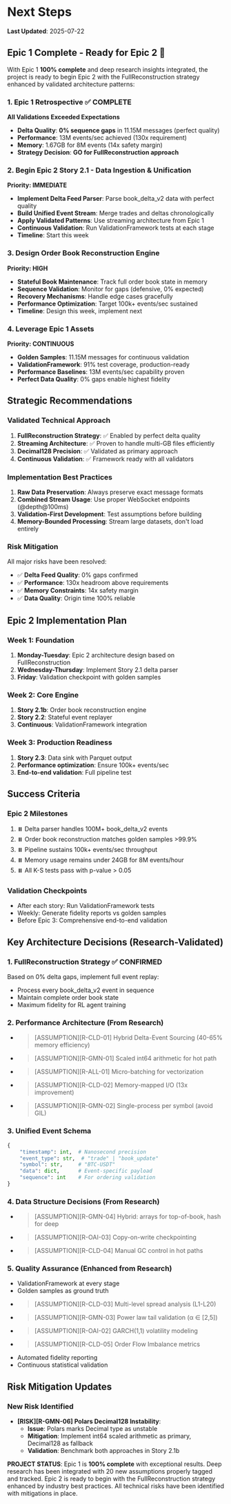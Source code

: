# Next Steps

**Last Updated**: 2025-07-22

## Epic 1 Complete - Ready for Epic 2 🚀

With Epic 1 **100% complete** and deep research insights integrated, the project is ready to begin Epic 2 with the FullReconstruction strategy enhanced by validated architecture patterns:

### 1. Epic 1 Retrospective ✅ COMPLETE
**All Validations Exceeded Expectations**
* **Delta Quality**: **0% sequence gaps** in 11.15M messages (perfect quality)
* **Performance**: 13M events/sec achieved (130x requirement)
* **Memory**: 1.67GB for 8M events (14x safety margin)
* **Strategy Decision**: **GO for FullReconstruction approach**

### 2. Begin Epic 2 Story 2.1 - Data Ingestion & Unification
**Priority: IMMEDIATE**
* **Implement Delta Feed Parser**: Parse book_delta_v2 data with perfect quality
* **Build Unified Event Stream**: Merge trades and deltas chronologically
* **Apply Validated Patterns**: Use streaming architecture from Epic 1
* **Continuous Validation**: Run ValidationFramework tests at each stage
* **Timeline**: Start this week

### 3. Design Order Book Reconstruction Engine
**Priority: HIGH**
* **Stateful Book Maintenance**: Track full order book state in memory
* **Sequence Validation**: Monitor for gaps (defensive, 0% expected)
* **Recovery Mechanisms**: Handle edge cases gracefully
* **Performance Optimization**: Target 100k+ events/sec sustained
* **Timeline**: Design this week, implement next

### 4. Leverage Epic 1 Assets
**Priority: CONTINUOUS**
* **Golden Samples**: 11.15M messages for continuous validation
* **ValidationFramework**: 91% test coverage, production-ready
* **Performance Baselines**: 13M events/sec capability proven
* **Perfect Data Quality**: 0% gaps enable highest fidelity

## Strategic Recommendations

### Validated Technical Approach
1. **FullReconstruction Strategy**: ✅ Enabled by perfect delta quality
2. **Streaming Architecture**: ✅ Proven to handle multi-GB files efficiently
3. **Decimal128 Precision**: ✅ Validated as primary approach
4. **Continuous Validation**: ✅ Framework ready with all validators

### Implementation Best Practices
1. **Raw Data Preservation**: Always preserve exact message formats
2. **Combined Stream Usage**: Use proper WebSocket endpoints (@depth@100ms)
3. **Validation-First Development**: Test assumptions before building
4. **Memory-Bounded Processing**: Stream large datasets, don't load entirely

### Risk Mitigation
All major risks have been resolved:
* ✅ **Delta Feed Quality**: 0% gaps confirmed
* ✅ **Performance**: 130x headroom above requirements
* ✅ **Memory Constraints**: 14x safety margin
* ✅ **Data Quality**: Origin time 100% reliable

## Epic 2 Implementation Plan

### Week 1: Foundation
1. **Monday-Tuesday**: Epic 2 architecture design based on FullReconstruction
2. **Wednesday-Thursday**: Implement Story 2.1 delta parser
3. **Friday**: Validation checkpoint with golden samples

### Week 2: Core Engine
1. **Story 2.1b**: Order book reconstruction engine
2. **Story 2.2**: Stateful event replayer
3. **Continuous**: ValidationFramework integration

### Week 3: Production Readiness
1. **Story 2.3**: Data sink with Parquet output
2. **Performance optimization**: Ensure 100k+ events/sec
3. **End-to-end validation**: Full pipeline test

## Success Criteria

### Epic 2 Milestones
1. ⏸️ Delta parser handles 100M+ book_delta_v2 events
2. ⏸️ Order book reconstruction matches golden samples >99.9%
3. ⏸️ Pipeline sustains 100k+ events/sec throughput
4. ⏸️ Memory usage remains under 24GB for 8M events/hour
5. ⏸️ All K-S tests pass with p-value > 0.05

### Validation Checkpoints
* After each story: Run ValidationFramework tests
* Weekly: Generate fidelity reports vs golden samples
* Before Epic 3: Comprehensive end-to-end validation

## Key Architecture Decisions (Research-Validated)

### 1. FullReconstruction Strategy ✅ CONFIRMED
Based on 0% delta gaps, implement full event replay:
- Process every book_delta_v2 event in sequence
- Maintain complete order book state
- Maximum fidelity for RL agent training

### 2. Performance Architecture (From Research)
- > [ASSUMPTION][R-CLD-01] Hybrid Delta-Event Sourcing (40-65% memory efficiency)
- > [ASSUMPTION][R-GMN-01] Scaled int64 arithmetic for hot path
- > [ASSUMPTION][R-ALL-01] Micro-batching for vectorization
- > [ASSUMPTION][R-CLD-02] Memory-mapped I/O (13x improvement)
- > [ASSUMPTION][R-GMN-02] Single-process per symbol (avoid GIL)

### 3. Unified Event Schema
```python
{
    "timestamp": int,  # Nanosecond precision
    "event_type": str,  # "trade" | "book_update"
    "symbol": str,     # "BTC-USDT"
    "data": dict,      # Event-specific payload
    "sequence": int    # For ordering validation
}
```

### 4. Data Structure Decisions (From Research)
- > [ASSUMPTION][R-GMN-04] Hybrid: arrays for top-of-book, hash for deep
- > [ASSUMPTION][R-OAI-03] Copy-on-write checkpointing
- > [ASSUMPTION][R-CLD-04] Manual GC control in hot paths

### 5. Quality Assurance (Enhanced from Research)
- ValidationFramework at every stage
- Golden samples as ground truth
- > [ASSUMPTION][R-CLD-03] Multi-level spread analysis (L1-L20)
- > [ASSUMPTION][R-GMN-03] Power law tail validation (α ∈ [2,5])
- > [ASSUMPTION][R-OAI-02] GARCH(1,1) volatility modeling
- > [ASSUMPTION][R-CLD-05] Order Flow Imbalance metrics
- Automated fidelity reporting
- Continuous statistical validation

## Risk Mitigation Updates

### New Risk Identified
* **[RISK][R-GMN-06] Polars Decimal128 Instability**: 
  - **Issue**: Polars marks Decimal type as unstable
  - **Mitigation**: Implement int64 scaled arithmetic as primary, Decimal128 as fallback
  - **Validation**: Benchmark both approaches in Story 2.1b

**PROJECT STATUS**: Epic 1 is **100% complete** with exceptional results. Deep research has been integrated with 20 new assumptions properly tagged and tracked. Epic 2 is ready to begin with the FullReconstruction strategy enhanced by industry best practices. All technical risks have been identified with mitigations in place.